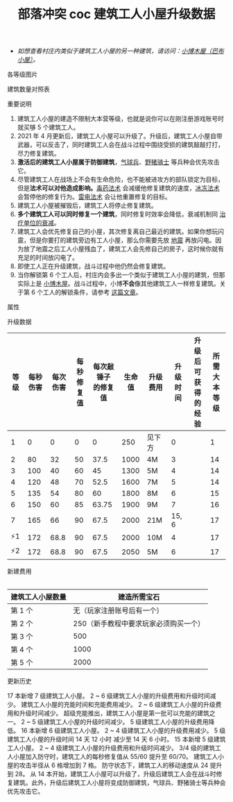 ﻿---
title: "部落冲突 coc 建筑工人小屋升级数据"
navTitle: "建筑工人小屋"
shownTitle: "建筑工人小屋"
description: "没有建筑工人一切都免谈！您可以雇佣多个建筑工人同时开始多个项目的建造或升级，或者使用宝石加快施工速度。"
module: upgrade-home
imgFolder: home_buildings/0500
wiki: https://clashofclans.fandom.com/wiki/Builder%27s_Hut
canonical: /upgrade/0500-Builders-Hut
---

- *如想查看村庄内类似于建筑工人小屋的另一种建筑，请访问：[小博木屋（巴布小屋）](/upgrade/0501-B.O.Bs-Hut)。*

<UnitInfo :folder="$frontmatter.imgFolder" imgSrc="Builders_Hut7_hd.png" :imgAlt="$frontmatter.navTitle" :description="$frontmatter.description" />

<SmallTitle>各等级图片</SmallTitle>

<Panel>
    <UnitImgGroup title="日常状态" :folder="$frontmatter.imgFolder">
        <UnitImg imgTitle="1 级" imgSrc="Builders_Hut1.png" />
        <UnitImg imgTitle="2 级" imgSrc="Builders_Hut2.png" />
        <UnitImg imgTitle="3 级" imgSrc="Builders_Hut3.png" />
        <UnitImg imgTitle="4 级" imgSrc="Builders_Hut4.png" />
        <UnitImg imgTitle="5 级" imgSrc="Builders_Hut5.png" />
        <UnitImg imgTitle="6 级" imgSrc="Builders_Hut6.png" imgHd="Builders_Hut6_hd.png" />
        <UnitImg imgTitle="7 级" imgSrc="Builders_Hut7.png" imgHd="Builders_Hut7_hd.png" />
    </UnitImgGroup>
    <UnitImgGroup title="激活状态" :folder="$frontmatter.imgFolder">
        <UnitImg imgTitle="1 级" imgSrc="Builders_Hut1.png" />
        <UnitImg imgTitle="2 级" imgSrc="Builders_Hut2_Active.png" />
        <UnitImg imgTitle="3 级" imgSrc="Builders_Hut3_Active.png" />
        <UnitImg imgTitle="4 级" imgSrc="Builders_Hut4_Active.png" />
        <UnitImg imgTitle="5 级" imgSrc="Builders_Hut5_Active.png" />
        <UnitImg imgTitle="6 级" imgSrc="Builders_Hut6_Active.png" />
        <UnitImg imgTitle="7 级" imgSrc="Builders_Hut7_Active.png" />
    </UnitImgGroup>
</Panel>

<SmallTitle>建筑数量对照表</SmallTitle>

<BuildingNum>
    <BuildingNumRow title="大本等级" num="1, 2 - 17" />
    <BuildingNumRow title="建筑数量" num="2,      5" />
</BuildingNum>

<SmallTitle>重要说明</SmallTitle>

1. 建筑工人小屋的建造不限制大本营等级，也就是说你可以在刚注册游戏账号时就买够 5 个建筑工人。
2. 2021 年 4 月更新后，建筑工人小屋可以升级了。升级后，建筑工人小屋自带武器，可以反击了，同时建筑工人会在战斗过程中围绕受损的建筑敲敲打打，尽力修复建筑。
3. **激活后的建筑工人小屋属于防御建筑**，[气球兵](/upgrade/0005-Balloon)、[野猪骑士](/upgrade/0081-Hog-Rider) 等兵种会优先攻击它。
4. 尽管建筑工人在战场上不会有生命危险，也不能被进攻方的部队锁定为目标，但是**法术可以对他造成影响。**[毒药法术](/upgrade/0180-Poison-Spell) 会减缓他修复建筑的速度，[冰冻法术](/upgrade/0104-Freeze-Spell)
   会暂停他的修复行为。[雷电法术](/upgrade/0100-Lightning-Spell) 会让他重置修复的目标。
5. 建筑工人小屋被摧毁后，建筑工人将停止修复建筑。
6. **多个建筑工人可以同时修复一个建筑**，同时修复时效率会降低，衰减机制同 [治疗单位的衰减](/p/6925)。
7. 建筑工人会优先修复自己的小屋，其次修复离自己最近的建筑。如果你想玩闪震，但是你要打的建筑旁边有工人小屋，那么你需要先放 [地震](/upgrade/0181-Earthquake-Spell)
   再放闪电。因为放了地震之后工人小屋残血了，建筑工人会先修自己的房子，这时候你就有充足的时间放闪电了。
8. 即使工人正在升级建筑，战斗过程中他仍然会修复建筑。
9. 当你解锁第 6 个工人后，村庄内会多出一个类似于建筑工人小屋的建筑，但那实际上是 [小博木屋](/upgrade/0501-B.O.Bs-Hut)。战斗过程中，小博**不会**像其他建筑工人一样修复建筑。关于第 6 个工人的解锁条件，请参考 [这篇文章](/p/977)。

<SmallTitle>属性</SmallTitle>

<UnitProperties>
    <UnitProperty pKey="占地面积" pValue="2×2" />
    <UnitProperty pKey="判定面积" pValue="1×1" :isJudgeSquare="true" />
    <UnitProperty pKey="伤害类型" pValue="单体伤害" />
    <UnitProperty pKey="攻击的目标" pValue="地面和空中目标" />
    <UnitProperty pKey="建筑工人小屋的最大数量" pValue="5" />
    <UnitProperty pKey="射程" pValue="7 格" />
    <UnitProperty pKey="攻速" pValue="0.4 秒/次" />
    <UnitProperty pKey="防守时工人的移动速度" pValue="3.5 秒/格" />
    <UnitProperty pKey="工人的修复速度" pValue="0.75 秒/次" />
</UnitProperties>

<SmallTitle>升级数据</SmallTitle>

<script setup>
const tableExtraInfo = [
    {
        "column": 6,
        "type": "cost",
        "gpClass": "building",
        "icon": "Gold"
    },
    {
        "column": 7,
        "type": "time",
        "gpClass": "building"
    },
    {
        "column": 8,
        "type": "exp",
        "icon": "Exp"
    }
];
</script>

<UnitTable :tableExtraInfo="tableExtraInfo">

| 等级 | 每秒伤害 | 每次伤害 |每秒<br>修复值|每次敲锤子<br>的修复值| 生命值 | 升级费用 | 升级时间|升级后可<br>获得的经验|所需<br>大本等级|
| ---- |  ----   |   ---   |     ---     |         ---         |  ---  |   ---   |   ---   |         ---        |      ---      |
|   1  |     0   |     0   |       0     |         0           |   250 |  见下方  |   0     |                    |      1        |
|   2  |    80   |    32   |      50     |        37.5         |  1000 |     4M  |   3     |                    |      14       |
|   3  |   100   |    40   |      60     |        45           |  1300 |     5M  |   4     |                    |      14       |
|   4  |   120   |    48   |      70     |        52.5         |  1600 |     7M  |   5     |                    |      14       |
|   5  |   135   |    54   |      80     |        60           |  1800 |     8M  |   6     |                    |      15       |
|   6  |   150   |    60   |      85     |        63.75        |  1900 |     9M  |   7     |                    |      16       |
|   7  |   165   |    66   |      90     |        67.5         |  2000 |    21M  |  15, 6  |                    |      17       |
| ⚡1  |   172   |   68.8  |      90     |        67.5         |  2000 |    10M  |   4     |                    |      17       |
| ⚡2  |   172   |   68.8  |      90     |        67.5         |  2050 |     5M  |   6     |                    |      17       |
</UnitTable>

<SmallTitle>新建费用</SmallTitle>

<Table>

| 建筑工人小屋数量 |           建造所需宝石             |
|      ----       |              ----                |
|     第 1 个     |      无（玩家注册账号后有一个）     |
|     第 2 个     | 250（新手教程中要求玩家必须购买一个）|
|     第 3 个     |              500                  |
|     第 4 个     |             1000                  |
|     第 5 个     |             2000                  |
</Table>

<SmallTitle>更新历史</SmallTitle>

<Timeline>
    <TimelineItem date="2025/03/24">
        <TimelineRow>17 本新增 7 级建筑工人小屋。</TimelineRow>
        <TimelineRow>2 ~ 6 级建筑工人小屋的升级费用和升级时间减少。</TimelineRow>
    </TimelineItem>
    <TimelineItem date="2025/02/10">
        <TimelineRow>建筑工人小屋的充能时间和充能费用减少。</TimelineRow>
    </TimelineItem>
    <TimelineItem date="2024/11/25">
        <TimelineRow>2 ~ 6 级建筑工人小屋的升级费用和升级时间减少。</TimelineRow>
    </TimelineItem>
    <TimelineItem date="2024/09/09">
        <TimelineRow>超级充能推出，建筑工人小屋是第一批可以充能的建筑之一。</TimelineRow>
    </TimelineItem>
    <TimelineItem date="2024/06/18">
        <TimelineRow>2 ~ 5 级建筑工人小屋的升级时间减少。</TimelineRow>
        <TimelineRow>5 级建筑工人小屋的升级费用降低。</TimelineRow>
    </TimelineItem>
    <TimelineItem date="2024/04/17">
        <TimelineRow>16 本新增 6 级建筑工人小屋。</TimelineRow>
    </TimelineItem>
    <TimelineItem date="2023/12/12">
        <TimelineRow>2 ~ 4 级建筑工人小屋的升级费用减少。</TimelineRow>
        <TimelineRow>5 级建筑工人小屋的升级时间 14 天 12 小时 减少至 14 天 6 小时。</TimelineRow>
    </TimelineItem>
    <TimelineItem date="2023/06/12">
        <TimelineRow>15 本新增 5 级建筑工人小屋。</TimelineRow>
    </TimelineItem>
    <TimelineItem date="2022/10/10">
        <TimelineRow>2 ~ 4 级建筑工人小屋的升级费用和升级时间减少。</TimelineRow>
    </TimelineItem>
    <TimelineItem date="2022/05/02">
        <TimelineRow>3/4 级的建筑工人小屋加入防守时，建筑工人的每秒修复值从 55/60 提升至 60/70。</TimelineRow>
    </TimelineItem>
    <TimelineItem date="2021/04/29">
        <TimelineRow>建筑工人小屋的攻击半径从 6 格增加到 7 格。</TimelineRow>
        <TimelineRow>防守状态下，建筑工人的移动速度从 24 提升到 28。</TimelineRow>
    </TimelineItem>
    <TimelineItem date="2021/04/12">
        <TimelineRow>从 14 本开始，建筑工人小屋可以升级了，升级后建筑工人会在战斗时修复建筑。此外，升级后建筑工人小屋将变成防御建筑，气球兵、野猪骑士等兵种会优先攻击它。</TimelineRow>
    </TimelineItem>
    <TimelineItem :historyBottom="true" />
</Timeline>